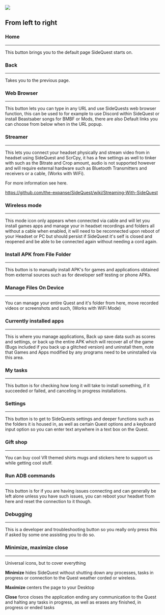![](https://cdn.discordapp.com/attachments/615234075778875453/656248128986677254/Screenshot_1056.png)

## From left to right

### Home
----
This button brings you to the default page SideQuest starts on.

### Back
----
Takes you to the previous page.

### Web Browser
----
This button lets you can type in any URL and use SideQuests web browser function, this can be used to for example to use Discord within SideQuest or install Beastsaber songs for BMBF or Mods, there are also Default links you can choose from below when in the URL popup.

### Streamer
----
This lets you connect your headset physically and stream video from in headset using SideQuest and ScrCpy, it has a few settings as well to tinker with such as the Bitrate and Crop amount, audio is not supported however and will require external hardware such as Bluetooth Transmitters and receivers or a cable, (Works with WiFi).

For more information see here. 

https://github.com/the-expanse/SideQuest/wiki/Streaming-With-SideQuest

### Wireless mode
----
This mode icon only appears when connected via cable and will let you install games apps and manage your in headset recordings and folders all without a cable when enabled, it will need to be reconnected upon reboot of your Headset or PC but should persist if SideQuest it's self is closed and reopened and be able to be connected again without needing a cord again.

### Install APK from File Folder
----
This button is to manually install APK's for games and applications obtained from external sources such as for developer self testing or phone APKs.

### Manage Files On Device
----
You can manage your entire Quest and it's folder from here, move recorded videos or screenshots and such, (Works with WiFi Mode)

### Currently installed apps
----
This is where you manage applications, Back up save data such as scores and settings, or back up the entire APK which will recover all of the game (Bugs included if you back up a glitched version) and uninstall them, note that Games and Apps modified by any programs need to be uninstalled via this area.

### My tasks
----
This button is for checking how long it will take to install something, if it succeeded or failed, and canceling in progress installations.

### Settings
----
This button is to get to SideQuests settings and deeper functions such as the folders it is housed in, as well as certain Quest options and a keyboard input option so you can enter text anywhere in a text box on the Quest.

### Gift shop
----
You can buy cool VR themed shirts mugs and stickers here to support us while getting cool stuff.

### Run ADB commands
----
This button is for if you are having issues connecting and can generally be left alone unless you have such issues, you can reboot your headset from here and reset the connection to it though.

### Debugging
----
This is a developer and troubleshooting button so you really only press this if asked by some one assisting you to do so.

### Minimize, maximize close
----
Universal icons, but to cover everything

**Minimize** hides SideQuest without shutting down any processes, tasks in progress or connection to the Quest weather corded or wireless.

**Maximize** centers the page to your Desktop

**Close** force closes the application ending any communication to the Quest and halting any tasks in progress, as well as erases any finished, in progress or ended tasks